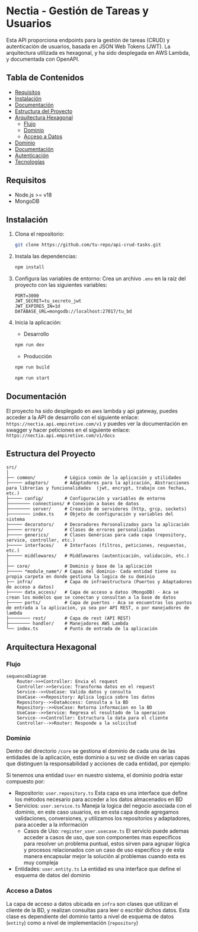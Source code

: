 # Nectia - Gestión de Tareas y Usuarios

Esta API proporciona endpoints para la gestión de tareas (CRUD) y autenticación de usuarios, basada en JSON Web Tokens (JWT). La arquitectura utilizada es hexagonal, y ha sido desplegada en AWS Lambda, y documentada con OpenAPI.

## Tabla de Contenidos
- [Requisitos](#requisitos)
- [Instalación](#instalación)
- [Documentación](#documentación)
- [Estructura del Proyecto](#estructura-del-proyecto)
- [Arquitectura Hexagonal](#arquitectura-hexagonal)
    - [Flujo](#flujo)
    - [Dominio](#dominio)
    - [Acceso a Datos](#acceso-a-datos)
- [Dominio](#dominio)
- [Documentación](#documentación)
- [Autenticación](#autenticación)
- [Tecnologías](#tecnologías)

## Requisitos

- Node.js >= v18
- MongoDB

## Instalación

1. Clona el repositorio:
    ```bash
    git clone https://github.com/tu-repo/api-crud-tasks.git
    ```
2. Instala las dependencias:
    ```bash
    npm install
    ```
3. Configura las variables de entorno:
    Crea un archivo `.env` en la raíz del proyecto con las siguientes variables:
    ```env
    PORT=3000
    JWT_SECRET=tu_secreto_jwt
    JWT_EXPIRES_IN=1d
    DATABASE_URL=mongodb://localhost:27017/tu_bd
    ```

4. Inicia la aplicación:
    - Desarrollo
    ```bash
    npm run dev
    ```
    - Producción
    ```bash
    npm run build
    ```
    ```bash
    npm run start
    ```

## Documentación

El proyecto ha sido desplegado en aws lambda y api gateway, puedes acceder a la API de desarrollo con el siguiente enlace: ``https://nectia.api.empiretive.com/v1`` y puedes ver la documentación en swagger y hacer peticiones en el siguiente enlace: ``https://nectia.api.empiretive.com/v1/docs``

## Estructura del Proyecto

```plaintext
src/
│
├── common/           # Lógica común de la aplicación y utilidades
├───── adapters/      # Adaptadores para la aplicación, Abstracciones para librerías y funcionalidades  (jwt, encrypt, trabajo con fechas, etc.)
├───── config/        # Configuración y variables de entorno
├──────── connections/ # Conexión a bases de datos
├──────── server/     # Creación de servidores (http, grcp, sockets)
├──────── index.ts    # Objeto de configuración y variables del sistema
├───── decorators/    # Decoradores Personalizados para la aplicación
├───── errors/        # Clases de errores personalizadas
├───── generics/      # Clases Genéricas para cada capa (repository, service, controller, etc.)
├───── interfaces/    # Interfaces (filtros, peticiones, respuestas, etc.)
├───── middlewares/   # Middlewares (autenticación, validación, etc.)
│
├── core/             # Dominio y base de la aplicación
├───── *module_name*/ # Capas del dominio- Cada entidad tiene su propia carpeta en donde gestiona la logica de su dominio
├── infra/            # Capa de infraestructura (Puertos y Adaptadores de acceso a datos)
├───── data_access/   # Capa de acceso a datos (MongoDB) - Aca se crean los modelos que se conectan y consultan a la base de datos
├───── ports/         # Capa de puertos - Aca se encuentras los puntos de entrada a la aplicacion, ya sea por API REST, o por manejadores de lambda
├──────── rest/       # Capa de rest (API REST)
├──────── handler/    # Manejadores AWS Lambda
└── index.ts          # Punto de entrada de la aplicación
```


## Arquitectura Hexagonal

### Flujo

```mermaid
sequenceDiagram
    Router->>+Controller: Envia el request
    Controller->>Service: Transforma datos en el request
    Service-->>UseCase: Valida datos y consulta
    UseCase-->>Repository: Aplica logica sobre los datos
    Repository-->>DataAccess: Consulta a la BD
    Repository-->>UseCase: Retorna informacion en la BD
    UseCase-->>Service: Regresa el resultado de la operacion
    Service-->>Controller: Estructura la data para el cliente
    Controller-->>Router: Responde a la solicitud
```

### Dominio

Dentro del directorio ```/core``` se gestiona el dominio de cada una de las entidades de la aplicación, este dominio a su vez se divide en varias capas que distinguen la responsabilidad y acciones de cada entidad, por ejemplo:

Si tenemos una entidad ```User``` en nuestro sistema, el dominio podría estar compuesto por:
- Repositorio: ```user.repository.ts``` Esta capa es una interface que define los métodos necesario para acceder a los datos almacenados en BD
- Servicios: ```user.service.ts``` Maneja la logica del negocio asociada con el dominio, en este caso usuarios, es en esta capa donde agregamos validaciones, conversiones, y utilizamos los repositorios y adaptadores, para acceder a la información
    - Casos de Uso: ```register_user.usecase.ts``` El servicio puede ademas acceder a casos de uso, que son componentes mas específicos para resolver un problema puntual, estos sirven para agrupar lógica y procesos relacionados con un caso de uso especifico y de esta manera encapsular mejor la solución al problemas cuando esta es muy compleja
- Entidades: ```user.entity.ts``` La entidad es una interface que define el esquema de datos del dominio

### Acceso a Datos

La capa de acceso a datos ubicada en ```infra``` son clases que utilizan el cliente de la BD, y realizan consultas para leer o escribir dichos datos. Esta clase es dependiente del dominio tanto a nivel de esquema de datos (``entity``) como a nivel de implementación (``repository``)

